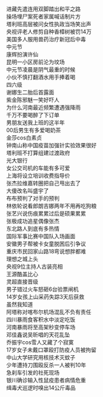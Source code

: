 进藏先遣连用双脚踏出和平之路  
操场埋尸案死者家属喊话制片方  
塔利班高层被问女性执政当场笑出声  
央视评老人修剪自种香樟树被罚14万  
美国多人服用兽药治疗新冠后中毒  
中元节  
康辉扮演许仙  
昆明一小区房前沦为坟场  
中元节凌晨是阴气最重的时候  
小伙不慎打翻酒水用手捧着喝  
四六级  
谢娜生二胎后首露面  
紫金陈邪魅一笑好吓人  
为什么河南最近频繁遭遇强降雨  
千万不要喝醉了下订单  
男朋友送我上班的这半年  
00后男生有多爱喝奶茶  
金莎cos白素贞  
钟南山称中国疫苗加强针实验效果很好  
塔利班不打算组建过渡政府  
光大银行  
女公交司机的车能有多可爱  
上海将设立培训收费指导价  
张杰拉维嘉转圈把自己甩出去了  
大傻改名叫盛宇了  
布布预判了对手的预判  
林依轮说看郎朗吉娜两年不用再吃狗粮  
张艺兴说伤痕累累过后是硕果累累  
张极成功追星偶像张杰  
东北路人到底有多热情  
国际军事比赛中国队入场画面  
安徽男子帮被卡女童脱困后引争议  
重庆市民回家山路18弯说想胖都难  
理想之城上头  
央视9位主持人古装亮相  
王源酷盖比心  
灵超直接晋级  
男子错过火车怒砸6台验票闸机  
14岁女孩上山采药失踪3天后获救  
虽然我知道  
阿塔称对喀布尔机场混乱不负有责任  
四川暴雨食客积水中淡定吃饭  
河南暴雨将至高架秒变停车场  
邓佳鑫说吴昕唱的天花乱坠  
乔振宇cos雪人又藏了个寂寞  
17岁女子未戴口罩殴打防疫人员被拘留  
中山大学研究用核技术灭蚊子  
少年遭持刀围殴反杀一人被判10年  
急刹车引发的社死现场  
银川确诊输入性鼠疫患者病情危重  
缉毒犬巡逻时嗅出14公斤毒品  
